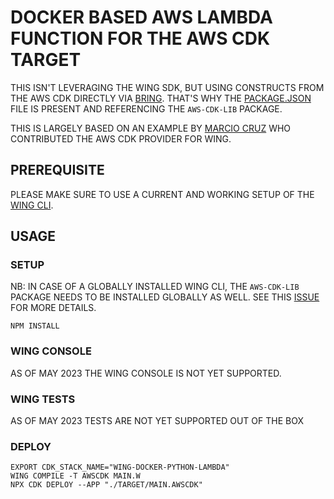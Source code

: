 # DOCKER BASED AWS LAMBDA FUNCTION FOR THE AWS CDK TARGET

THIS ISN'T LEVERAGING THE WING SDK, BUT USING CONSTRUCTS FROM THE AWS CDK DIRECTLY VIA [BRING](HTTPS://DOCS.WINGLANG.IO/REFERENCE/SPEC#4-MODULE-SYSTEM). THAT'S WHY THE [PACKAGE.JSON](./PACKAGE.JSON) FILE IS PRESENT AND REFERENCING THE `AWS-CDK-LIB` PACKAGE.

THIS IS LARGELY BASED ON AN EXAMPLE BY [MARCIO CRUZ](HTTPS://GITHUB.COM/MARCIOCADEV) WHO CONTRIBUTED THE AWS CDK PROVIDER FOR WING.

## PREREQUISITE

PLEASE MAKE SURE TO USE A CURRENT AND WORKING SETUP OF THE [WING CLI](HTTPS://DOCS.WINGLANG.IO/GETTING-STARTED/INSTALLATION).

## USAGE

### SETUP

NB: IN CASE OF A GLOBALLY INSTALLED WING CLI, THE `AWS-CDK-LIB` PACKAGE NEEDS TO BE INSTALLED GLOBALLY AS WELL. SEE THIS [ISSUE](HTTPS://GITHUB.COM/WINGLANG/WING/ISSUES/2478) FOR MORE DETAILS.

```
NPM INSTALL
```

### WING CONSOLE

AS OF MAY 2023 THE WING CONSOLE IS NOT YET SUPPORTED.

### WING TESTS

AS OF MAY 2023 TESTS ARE NOT YET SUPPORTED OUT OF THE BOX

### DEPLOY

```
EXPORT CDK_STACK_NAME="WING-DOCKER-PYTHON-LAMBDA"
WING COMPILE -T AWSCDK MAIN.W
NPX CDK DEPLOY --APP "./TARGET/MAIN.AWSCDK"
```